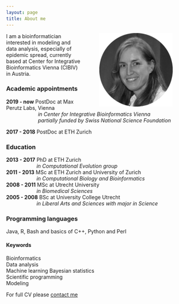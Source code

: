 ```yaml
---
layout: page
title: About me
---
```


<img src="/img/VB_bw.png" alt="Drawing" style="width: 200px;" hspace="50px;" align="right"/>
I am a bioinformatician interested in modeling and data analysis, especially of epidemic spread, currently based at Center for Integrative Bioinformatics Vienna (CIBIV) in Austria.  

### Academic appointments   
**2019 - now** PostDoc at Max Perutz Labs, Vienna  
&nbsp;&nbsp;&nbsp;&nbsp;&nbsp;&nbsp;&nbsp;&nbsp;&nbsp;&nbsp;&nbsp;&nbsp;&nbsp;&nbsp;&nbsp;&nbsp;&nbsp;&nbsp;&nbsp;&nbsp;&nbsp;
_in Center for Integrative Bioinformatics Vienna_  
&nbsp;&nbsp;&nbsp;&nbsp;&nbsp;&nbsp;&nbsp;&nbsp;&nbsp;&nbsp;&nbsp;&nbsp;&nbsp;&nbsp;&nbsp;&nbsp;&nbsp;&nbsp;&nbsp;&nbsp;&nbsp;
_partially funded by Swiss National Science Foundation_

**2017 - 2018** PostDoc at ETH Zurich

### Education  
**2013 - 2017** PhD at ETH Zurich  
&nbsp;&nbsp;&nbsp;&nbsp;&nbsp;&nbsp;&nbsp;&nbsp;&nbsp;&nbsp;&nbsp;&nbsp;&nbsp;&nbsp;&nbsp;&nbsp;&nbsp;&nbsp;&nbsp;&nbsp;&nbsp;_in Computational Evolution group_  
**2011 - 2013** MSc at ETH Zurich and University of Zurich  
&nbsp;&nbsp;&nbsp;&nbsp;&nbsp;&nbsp;&nbsp;&nbsp;&nbsp;&nbsp;&nbsp;&nbsp;&nbsp;&nbsp;&nbsp;&nbsp;&nbsp;&nbsp;&nbsp;&nbsp;&nbsp;_in Computational Biology and Bioinformatics_  
**2008 - 2011** MSc at Utrecht University  
&nbsp;&nbsp;&nbsp;&nbsp;&nbsp;&nbsp;&nbsp;&nbsp;&nbsp;&nbsp;&nbsp;&nbsp;&nbsp;&nbsp;&nbsp;&nbsp;&nbsp;&nbsp;&nbsp;&nbsp;&nbsp;_in Biomedical Sciences_  
**2005 - 2008** BSc at University College Utrecht  
&nbsp;&nbsp;&nbsp;&nbsp;&nbsp;&nbsp;&nbsp;&nbsp;&nbsp;&nbsp;&nbsp;&nbsp;&nbsp;&nbsp;&nbsp;&nbsp;&nbsp;&nbsp;&nbsp;&nbsp;&nbsp;_in Liberal Arts and Sciences with major in Science_  

### Programming languages  
Java, R, Bash and basics of C++, Python and Perl

#### Keywords  
Bioinformatics  
Data analysis  
Machine learning
Bayesian statistics  
Scientific programming  
Modeling

For full CV please [contact me](/contact)
